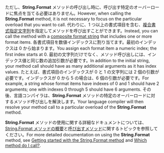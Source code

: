 
<span data-ttu-id="42205-101">ただし、**String.Format** メソッドの呼び出し時に、呼び出す特定のオーバーロードに焦点を当てる必要はありません。</span><span class="sxs-lookup"><span data-stu-id="42205-101">However, when calling the **String.Format** method, it is not necessary to focus on the particular overload that you want to call.</span></span> <span data-ttu-id="42205-102">代わりに、1 つ以上の書式項目を含む、[複合書式指定文字列](~/docs/standard/base-types/composite-formatting.md)を指定してメソッドを呼び出すことができます。</span><span class="sxs-lookup"><span data-stu-id="42205-102">Instead, you can call the method with a [composite format string](~/docs/standard/base-types/composite-formatting.md) that includes one or more format items.</span></span> <span data-ttu-id="42205-103">各書式項目を数値インデックスに割り当てます。最初のインデックスは 0 から始まります。</span><span class="sxs-lookup"><span data-stu-id="42205-103">You assign each format item a numeric index; the first index starts at 0.</span></span> <span data-ttu-id="42205-104">最初の文字列だけでなく、メソッド呼び出しには、インデックス値と同じ数の追加引数が必要です。</span><span class="sxs-lookup"><span data-stu-id="42205-104">In addition to the initial string, your method call should have as many additional arguments as it has index values.</span></span> <span data-ttu-id="42205-105">たとえば、書式項目のインデックスが 0 と 1 の文字列には 2 個の引数が必要です。インデックスが 0 から 5 の場合は、6 個の引数が必要です。</span><span class="sxs-lookup"><span data-stu-id="42205-105">For example, a string whose format items have indexes of 0 and 1 should have 2 arguments; one with indexes 0 through 5 should have 6 arguments.</span></span> <span data-ttu-id="42205-106">その後、言語コンパイラは、**String.Format** メソッドの特定のオーバーロードに対するメソッド呼び出しを解決します。</span><span class="sxs-lookup"><span data-stu-id="42205-106">Your language compiler will then resolve your method call to a particular overload of the **String.Format** method.</span></span>   
 
<span data-ttu-id="42205-107">**String.Format** メソッドの使用に関する詳細なドキュメントについては、[String.Format メソッドの概要](#Starting)と[呼び出すメソッド](#FTaskList)に関するトピックを参照してください。</span><span class="sxs-lookup"><span data-stu-id="42205-107">For more detailed documentation on using the **String.Format** method, see [Getting started with the String.Format method](#Starting) and [Which method do I call?](#FTaskList).</span></span>    
